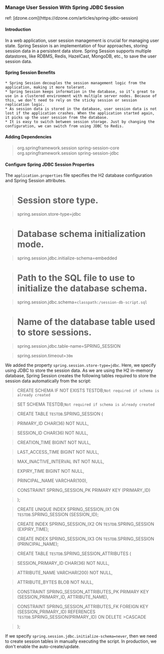 <h3>Manage User Session With Spring JDBC Session </h3>
ref: [dzone.com](https://dzone.com/articles/spring-jdbc-session) 

<h4>Introduction</h4>
<p>In a web application, user session management is crucial for managing user state. Spring Session is an implementation of four approaches, storing session data in a persistent data store. Spring Session supports multiple datastores, like RDBMS, Redis, HazelCast, MongoDB, etc., to save the user session data.</p>

<h4>Spring Session Benefits</h4>

    * Spring Session decouples the session management logic from the application, making it more tolerant.
    * Spring Session keeps information in the database, so it’s great to use in a clustered environment with multiple server nodes. Because of this, we don’t need to rely on the sticky session or session replication logic.
    * As session data is stored in the database, user session data is not lost if the application crashes. When the application started again, it picks up the user session from the database.
    * It is easy to switch between session storage. Just by changing the configuration, we can switch from using JDBC to Redis.

<h4>Adding Dependencies</h4>


> <dependency>
>    <groupId>org.springframework.session</groupId>
>    <artifactId>spring-session-core</artifactId>
> </dependency>
> <dependency>
>    <groupId>org.springframework.session</groupId>
>    <artifactId>spring-session-jdbc</artifactId>
> </dependency>


<h4>Configure Spring JDBC Session Properties</h4>

The  `application.properties` file specifies the H2 database configuration and Spring Session attributes.

># Session store type.

>spring.session.store-type=jdbc

># Database schema initialization mode.

>spring.session.jdbc.initialize-schema=embedded

># Path to the SQL file to use to initialize the database schema.

>spring.session.jdbc.schema=`classpath:/session-db-script.sql` 

># Name of the database table used to store sessions.

>spring.session.jdbc.table-name=SPRING_SESSION

>spring.session.timeout=`30m`


We added the property  `spring.session.store-type=jdbc`. Here, we specify using JDBC to store the session data.
As we are using the H2 in-memory database, Spring Session creates the following tables required to store the session data automatically from the script:

>CREATE SCHEMA IF NOT EXISTS TESTDB;`Not required if schema is already created`

>SET SCHEMA TESTDB;`Not required if schema is already created`

>CREATE TABLE `TESTDB`.SPRING_SESSION (

>PRIMARY_ID CHAR(36) NOT NULL,

>SESSION_ID CHAR(36) NOT NULL,

>CREATION_TIME BIGINT NOT NULL,

>LAST_ACCESS_TIME BIGINT NOT NULL,

>MAX_INACTIVE_INTERVAL INT NOT NULL,

>EXPIRY_TIME BIGINT NOT NULL,

>PRINCIPAL_NAME VARCHAR(100),

>CONSTRAINT SPRING_SESSION_PK PRIMARY KEY (PRIMARY_ID)

>);

>CREATE UNIQUE INDEX SPRING_SESSION_IX1 ON `TESTDB`.SPRING_SESSION (SESSION_ID);

>CREATE INDEX SPRING_SESSION_IX2 ON `TESTDB`.SPRING_SESSION (EXPIRY_TIME);

>CREATE INDEX SPRING_SESSION_IX3 ON `TESTDB`.SPRING_SESSION (PRINCIPAL_NAME);

>CREATE TABLE `TESTDB`.SPRING_SESSION_ATTRIBUTES (

>SESSION_PRIMARY_ID CHAR(36) NOT NULL,

>ATTRIBUTE_NAME VARCHAR(200) NOT NULL,

>ATTRIBUTE_BYTES BLOB NOT NULL,

>CONSTRAINT SPRING_SESSION_ATTRIBUTES_PK PRIMARY KEY (SESSION_PRIMARY_ID, ATTRIBUTE_NAME),

>CONSTRAINT SPRING_SESSION_ATTRIBUTES_FK FOREIGN KEY (SESSION_PRIMARY_ID) REFERENCES `TESTDB`.SPRING_SESSION(PRIMARY_ID) ON DELETE >CASCADE

>);

If we specify `spring.session.jdbc.initialize-schema=never`, then we need to create session tables in manually executing the script. In production, we don't enable the auto-create/update.